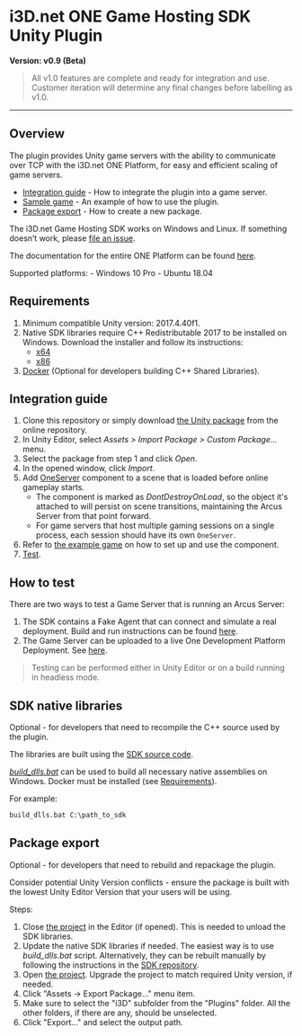 # i3D.net ONE Game Hosting SDK Unity Plugin #

**Version: v0.9 (Beta)**

> All v1.0 features are complete and ready for integration and use. Customer iteration will determine any final changes before labelling as v1.0.

---

## Overview ##

The plugin provides Unity game servers with the ability to communicate over TCP with the i3D.net ONE Platform, for easy and efficient scaling of game servers.

- [Integration guide](#integration-guide) - How to integrate the plugin into a game server.
- [Sample game](/ONE%20SDK%20Plugin/Assets/Plugins/i3D/Example) - An example of how to use the plugin.
- [Package export](#package-export) - How to create a new package.

The i3D.net Game Hosting SDK works on Windows and Linux.
If something doesn’t work, please [file an issue](https://github.com/i3D-net/ONE-GameHosting-SDK-Unity/issues).

The documentation for the entire ONE Platform can be found [here](https://www.i3d.net/docs/one/).

Supported platforms:
    - Windows 10 Pro
    - Ubuntu 18.04

## <a name="requirements"></a> Requirements ##

1. Minimum compatible Unity version: 2017.4.40f1.
2. Native SDK libraries require C++ Redistributable 2017 to be installed on Windows. Download the installer and follow its instructions:
    - [x64](https://go.microsoft.com/fwlink/?LinkId=746572)
    - [x86](https://go.microsoft.com/fwlink/?LinkId=746571)
3. [Docker](https://docs.docker.com/docker-for-windows/install/) (Optional for developers building C++ Shared Libraries).

## <a name="integration-guide"></a> Integration guide ##

1. Clone this repository or simply download [the Unity package](/ONE-GameHosting-SDK_v0.9.3.unitypackage) from the online repository.
2. In Unity Editor, select _Assets > Import Package > Custom Package..._ menu.
3. Select the package from step 1 and click _Open_.
4. In the opened window, click _Import_.
5. Add [OneServer](/ONE%20SDK%20Plugin/Assets/Plugins/i3D/OneServer.cs) component to a scene that is loaded before online gameplay starts.
    - The component is marked as _DontDestroyOnLoad_, so the object it's attached to will persist on scene transitions, maintaining the Arcus Server from that point forward.
    - For game servers that host multiple gaming sessions on a single process, each session should have its own `OneServer`.
6. Refer to [the example game](/ONE%20SDK%20Plugin/Assets/Plugins/i3D/Example) on how to set up and use the component.
7. [Test](#how-to-test).

## <a name="how-to-test"></a> How to test ##

There are two ways to test a Game Server that is running an Arcus Server:

1. The SDK contains a Fake Agent that can connect and simulate a real deployment. Build and run instructions can be found [here](https://github.com/i3D-net/ONE-GameHosting-SDK/tree/master/one/agent).
2. The Game Server can be uploaded to a live One Development Platform Deployment. See [here](https://www.i3d.net/docs/one/).

> Testing can be performed either in Unity Editor or on a build running in headless mode.

## SDK native libraries ##

Optional - for developers that need to recompile the C++ source used by the plugin.

The libraries are built using the [SDK source code](https://github.com/i3D-net/ONE-GameHosting-SDK).

[_build_dlls.bat_](/Tools/build_dlls.bat) can be used to build all necessary native assemblies on Windows. Docker must be installed (see [Requirements](#requirements)).

For example:
```bat
build_dlls.bat C:\path_to_sdk
```

## <a name="package-export"></a> Package export ##

Optional - for developers that need to rebuild and repackage the plugin.

Consider potential Unity Version conflicts - ensure the package is built with the lowest Unity Editor Version that your users will be using.

Steps:
1. Close [the project](/ONE%20SDK%20Plugin) in the Editor (if opened). This is needed to unload the SDK libraries.
2. Update the native SDK libraries if needed. The easiest way is to use _build_dlls.bat_ script. Alternatively, they can be rebuilt manually by following the instructions in the [SDK repository](https://github.com/i3D-net/ONE-GameHosting-SDK).
3. Open [the project](/ONE%20SDK%20Plugin). Upgrade the project to match required Unity version, if needed.
4. Click "Assets -> Export Package..." menu item.
5. Make sure to select the "i3D" subfolder from the "Plugins" folder. All the other folders, if there are any, should be unselected.
6. Click "Export..." and select the output path.
